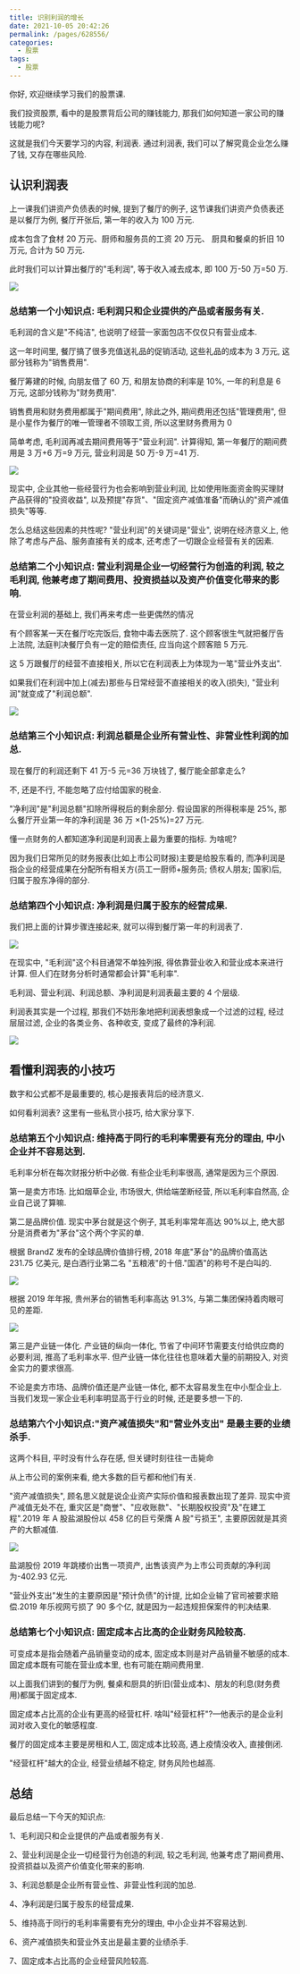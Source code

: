 ```yaml
---
title: 识别利润的增长
date: 2021-10-05 20:42:26
permalink: /pages/628556/
categories:
  - 股票
tags:
  - 股票
---
```


你好, 欢迎继续学习我们的股票课.

我们投资股票, 看中的是股票背后公司的赚钱能力, 那我们如何知道一家公司的赚钱能力呢?

这就是我们今天要学习的内容, 利润表. 通过利润表, 我们可以了解究竟企业怎么赚了钱, 又存在哪些风险.

## 认识利润表

上一课我们讲资产负债表的时候, 提到了餐厅的例子, 这节课我们讲资产负债表还是以餐厅为例, 餐厅开张后, 第一年的收入为 100 万元.

成本包含了食材 20 万元、厨师和服务员的工资 20 万元、 厨具和餐桌的折旧 10 万元, 合计为 50 万元.

此时我们可以计算出餐厅的"毛利润", 等于收入减去成本, 即 100 万-50 万=50 万.

![](../.vuepress/public/img/stock/030.png)

### 总结第一个小知识点: 毛利润只和企业提供的产品或者服务有关.

毛利润的含义是"不纯洁", 也说明了经营一家面包店不仅仅只有营业成本.

这一年时间里, 餐厅搞了很多充值送礼品的促销活动, 这些礼品的成本为 3 万元, 这部分钱称为"销售费用".

餐厅筹建的时候, 向朋友借了 60 万, 和朋友协商的利率是 10%, 一年的利息是 6 万元, 这部分钱称为"财务费用".

销售费用和财务费用都属于"期间费用", 除此之外, 期间费用还包括"管理费用", 但是小星作为餐厅的唯一管理者不领取工资, 所以这里财务费用为 0

简单考虑, 毛利润再减去期间费用等于"营业利润". 计算得知, 第一年餐厅的期间费用是 3 万+6 万=9 万元, 营业利润是 50 万-9 万=41 万.

![](../.vuepress/public/img/stock/031.png)

现实中, 企业其他一些经营行为也会影响到营业利润, 比如使用账面资金购买理财产品获得的"投资收益", 以及预提"存货"、"固定资产减值准备"而确认的"资产减值损失"等等.

怎么总结这些因素的共性呢? "营业利润"的关键词是"营业", 说明在经济意义上, 他除了考虑与产品、服务直接有关的成本, 还考虑了一切跟企业经营有关的因素.

### 总结第二个小知识点: 营业利润是企业一切经营行为创造的利润, 较之毛利润, 他兼考虑了期间费用、投资损益以及资产价值变化带来的影响.

在营业利润的基础上, 我们再来考虑一些更偶然的情况

有个顾客某一天在餐厅吃完饭后, 食物中毒去医院了. 这个顾客很生气就把餐厅告上法院, 法庭判决餐厅负有一定的赔偿责任, 应当向这个顾客赔 5 万元.

这 5 万跟餐厅的经营不直接相关, 所以它在利润表上为体现为一笔"营业外支出".

如果我们在利润中加上(减去)那些与日常经营不直接相关的收入(损失), "营业利润"就变成了"利润总额".

![](../.vuepress/public/img/stock/032.png)

### 总结第三个小知识点: 利润总额是企业所有营业性、非营业性利润的加总.

现在餐厅的利润还剩下 41 万-5 元=36 万块钱了, 餐厅能全部拿走么?

不, 还是不行, 不能忽略了应付给国家的税金.

"净利润"是"利润总额"扣除所得税后的剩余部分. 假设国家的所得税率是 25%, 那么餐厅开业第一年的净利润是 36 万 ×(1-25%)=27 万元.

懂一点财务的人都知道净利润是利润表上最为重要的指标. 为啥呢?

因为我们日常所见的财务报表(比如上市公司财报)主要是给股东看的, 而净利润是指企业的经营成果在分配所有相关方(员工一厨师+服务员; 债权人朋友; 国家)后, 归属于股东净得的部分.

### 总结第四个小知识点: 净利润是归属于股东的经营成果.

我们把上面的计算步骤连接起来, 就可以得到餐厅第一年的利润表了.

![](../.vuepress/public/img/stock/033.png)

在现实中, "毛利润"这个科目通常不单独列报, 得依靠营业收入和营业成本来进行计算. 但人们在财务分析时通常都会计算"毛利率".

毛利润、营业利润、利润总额、净利润是利润表最主要的 4 个层级.

利润表其实是一个过程, 那我们不妨形象地把利润表想象成一个过滤的过程, 经过层层过滤, 企业的各类业务、各种收支, 变成了最终的净利润.

![](../.vuepress/public/img/stock/034.png)

## 看懂利润表的小技巧

数字和公式都不是最重要的, 核心是报表背后的经济意义.

如何看利润表? 这里有一些私货小技巧, 给大家分享下.

### 总结第五个小知识点: 维持高于同行的毛利率需要有充分的理由, 中小企业并不容易达到.

毛利率分析在每次财报分析中必做. 有些企业毛利率很高, 通常是因为三个原因.

第一是卖方市场. 比如烟草企业, 市场很大, 供给端垄断经营, 所以毛利率自然高, 企业自己说了算嘛.

第二是品牌价值. 现实中茅台就是这个例子, 其毛利率常年高达 90%以上, 绝大部分是消费者为"茅台"这个两个字买的单.

根据 BrandZ 发布的全球品牌价值排行榜, 2018 年底"茅台"的品牌价值高达 231.75 亿美元, 是白酒行业第二名 "五粮液"的十倍."国酒"的称号不是白叫的.

![](../.vuepress/public/img/stock/035.png)

根据 2019 年年报, 贵州茅台的销售毛利率高达 91.3%, 与第二集团保持着肉眼可见的差距.

![](../.vuepress/public/img/stock/036.png)

第三是产业链一体化. 产业链的纵向一体化, 节省了中间环节需要支付给供应商的必要利润, 推高了毛利率水平. 但产业链一体化往往也意味着大量的前期投入, 对资金实力的要求很高.

不论是卖方市场、品牌价值还是产业链一体化, 都不太容易发生在中小型企业上. 当我们发现一家企业毛利率明显高于行业的时候, 还是要多想一下的.

### 总结第六个小知识点:"资产减值损失"和"营业外支出" 是最主要的业绩杀手.

这两个科目, 平时没有什么存在感, 但关键时刻往往一击毙命

从上市公司的案例来看, 绝大多数的巨亏都和他们有关.

"资产减值损失", 顾名思义就是说企业资产实际价值和报表数出现了差异. 现实中资产减值无处不在, 重灾区是"商誉"、"应收账款"、"长期股权投资"及"在建工程".2019 年 A 股盐湖股份以 458 亿的巨亏荣膺 A 股"亏损王", 主要原因就是其资产的大额减值.

![](../.vuepress/public/img/stock/037.png)

盐湖股份 2019 年跳楼价出售一项资产, 出售该资产为上市公司贡献的净利润为-402.93 亿元.

"营业外支出"发生的主要原因是"预计负债"的计提, 比如企业输了官司被要求赔偿.2019 年乐视网亏损了 90 多个亿, 就是因为一起违规担保案件的判决结果.

### 总结第七个小知识点: 固定成本占比高的企业财务风险较高.

可变成本是指会随着产品销量变动的成本, 固定成本则是对产品销量不敏感的成本. 固定成本既有可能在营业成本里, 也有可能在期间费用里.

以上面我们讲到的餐厅为例, 餐桌和厨具的折旧(营业成本)、朋友的利息(财务费用)都属于固定成本.

固定成本占比高的企业有更高的经营杠杆. 啥叫"经营杠杆"?—他表示的是企业利润对收入变化的敏感程度.

餐厅的固定成本主要是房租和人工, 固定成本比较高, 遇上疫情没收入, 直接倒闭.

"经营杠杆"越大的企业, 经营业绩越不稳定, 财务风险也越高.

## 总结

最后总结一下今天的知识点:

1、毛利润只和企业提供的产品或者服务有关.

2、营业利润是企业一切经营行为创造的利润, 较之毛利润, 他兼考虑了期间费用、投资损益以及资产价值变化带来的影响.

3、利润总额是企业所有营业性、非营业性利润的加总.

4、净利润是归属于股东的经营成果.

5、维持高于同行的毛利率需要有充分的理由, 中小企业并不容易达到.

6、资产减值损失和营业外支出是最主要的业绩杀手.

7、固定成本占比高的企业经营风险较高.
